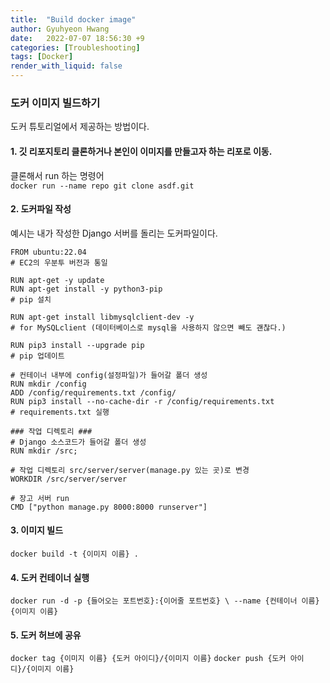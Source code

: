 ```yaml
---
title:  "Build docker image"
author: Gyuhyeon Hwang
date:   2022-07-07 18:56:30 +9
categories: [Troubleshooting]
tags: [Docker]
render_with_liquid: false
---
```

### 도커 이미지 빌드하기

도커 튜토리얼에서 제공하는 방법이다.

#### 1. 깃 리포지토리 클론하거나 본인이 이미지를 만들고자 하는 리포로 이동.
클론해서 run 하는 명령어<br/>
`docker run --name repo git clone asdf.git`

#### 2. 도커파일 작성
예시는 내가 작성한 Django 서버를 돌리는 도커파일이다.
```
FROM ubuntu:22.04
# EC2의 우분투 버전과 통일

RUN apt-get -y update
RUN apt-get install -y python3-pip
# pip 설치

RUN apt-get install libmysqlclient-dev -y
# for MySQLclient (데이터베이스로 mysql을 사용하지 않으면 빼도 괜찮다.)

RUN pip3 install --upgrade pip
# pip 업데이트

# 컨테이너 내부에 config(설정파일)가 들어갈 폴더 생성
RUN mkdir /config
ADD /config/requirements.txt /config/
RUN pip3 install --no-cache-dir -r /config/requirements.txt
# requirements.txt 실행

### 작업 디렉토리 ###
# Django 소스코드가 들어갈 폴더 생성
RUN mkdir /src;

# 작업 디렉토리 src/server/server(manage.py 있는 곳)로 변경
WORKDIR /src/server/server

# 장고 서버 run
CMD ["python manage.py 8000:8000 runserver"]
```

#### 3. 이미지 빌드
`docker build -t {이미지 이름} .`

#### 4. 도커 컨테이너 실행
`docker run -d -p {들어오는 포트번호}:{이어줄 포트번호} \ --name {컨테이너 이름} {이미지 이름}`

#### 5. 도커 허브에 공유
`docker tag {이미지 이름} {도커 아이디}/{이미지 이름}`
`docker push {도커 아이디}/{이미지 이름}`